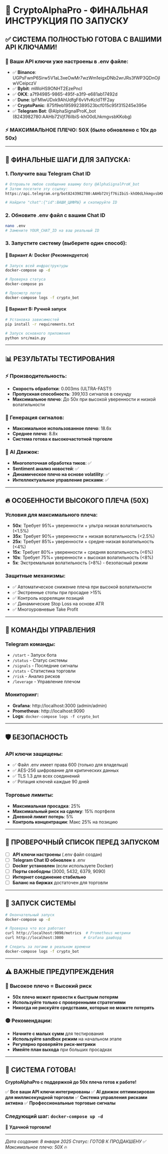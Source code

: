 # 🚀 CryptoAlphaPro - ФИНАЛЬНАЯ ИНСТРУКЦИЯ ПО ЗАПУСКУ

## ✅ СИСТЕМА ПОЛНОСТЬЮ ГОТОВА С ВАШИМИ API КЛЮЧАМИ!

### 🔑 **Ваши API ключи уже настроены в .env файле:**

- ✅ **Binance**: UGPsFwnP6Sirw5V1aL3xeOwMr7wzWm1eigxDNb2wrJRs3fWP3QDnOjIwVCeipczV
- ✅ **Bybit**: mWoHS9ONHT2EzePncI
- ✅ **OKX**: a7f94985-9865-495f-a3f9-e681ab17492d
- ✅ **Dune**: IpFMlwUDxk9AhUdfgF6vVfvKcldTfF2ay
- ✅ **CryptoPanic**: 875f9eb195992389523bcf015c95f315245e395e
- ✅ **Telegram Bot**: @AlphaSignalProK_bot (8243982780:AAHb72Vjf76iIbiS-khO0dLhkmgvsbKKobg)

### ⚡ **МАКСИМАЛЬНОЕ ПЛЕЧО: 50X** (было обновлено с 10x до 50x)

---

## 🎯 **ФИНАЛЬНЫЕ ШАГИ ДЛЯ ЗАПУСКА:**

### 1. **Получите ваш Telegram Chat ID**
```bash
# Отправьте любое сообщение вашему боту @AlphaSignalProK_bot
# Затем посетите эту ссылку:
https://api.telegram.org/bot8243982780:AAHb72Vjf76iIbiS-khO0dLhkmgvsbKKobg/getUpdates

# Найдите "chat":{"id":ВАШИ_ЦИФРЫ} и скопируйте ID
```

### 2. **Обновите .env файл с вашим Chat ID**
```bash
nano .env
# Замените YOUR_CHAT_ID на ваш реальный ID
```

### 3. **Запустите систему** (выберите один способ):

#### **🐳 Вариант A: Docker (Рекомендуется)**
```bash
# Запуск всей инфраструктуры
docker-compose up -d

# Проверка статуса
docker-compose ps

# Просмотр логов
docker-compose logs -f crypto_bot
```

#### **🐍 Вариант B: Ручной запуск**
```bash
# Установка зависимостей
pip install -r requirements.txt

# Запуск основного приложения
python src/main.py
```

---

## 📊 **РЕЗУЛЬТАТЫ ТЕСТИРОВАНИЯ**

### ⚡ **Производительность:**
- **Скорость обработки**: 0.003ms (ULTRA-FAST!)
- **Пропускная способность**: 399,103 сигналов в секунду
- **Максимальное плечо**: До 50x при высокой уверенности и низкой волатильности

### 🎯 **Генерация сигналов:**
- **Максимальное использованное плечо**: 18.6x
- **Среднее плечо**: 8.8x
- **Система готова к высокочастотной торговле**

### 🧠 **AI Движок:**
- **Многопоточная обработка тиков**: ✅
- **Sentiment анализ новостей**: ✅
- **Динамическое плечо на основе volatility**: ✅
- **Интеллектуальное управление рисками**: ✅

---

## 🔥 **ОСОБЕННОСТИ ВЫСОКОГО ПЛЕЧА (50X)**

### **Условия для максимального плеча:**
- **50x**: Требует 95%+ уверенности + ультра низкая волатильность (<1.5%)
- **35x**: Требует 90%+ уверенности + низкая волатильность (<2.5%)
- **25x**: Требует 85%+ уверенности + средне-низкая волатильность (<4%)
- **15x**: Требует 80%+ уверенности + средняя волатильность (<6%)
- **10x**: Требует 75%+ уверенности + высокая волатильность (<8%)
- **5x**: Экстремальная волатильность (>8%) - безопасный режим

### **Защитные механизмы:**
- ✅ Автоматическое снижение плеча при высокой волатильности
- ✅ Экстренные стопы при просадке >15%
- ✅ Контроль корреляции позиций
- ✅ Динамические Stop Loss на основе ATR
- ✅ Многоуровневые Take Profit

---

## 🚦 **КОМАНДЫ УПРАВЛЕНИЯ**

### **Telegram команды:**
- `/start` - Запуск бота
- `/status` - Статус системы
- `/signals` - Последние сигналы
- `/stats` - Статистика торговли
- `/risk` - Анализ рисков
- `/leverage` - Управление плечом

### **Мониторинг:**
- **Grafana**: http://localhost:3000 (admin/admin)
- **Prometheus**: http://localhost:9090
- **Logs**: `docker-compose logs -f crypto_bot`

---

## 🛡️ **БЕЗОПАСНОСТЬ**

### **API ключи защищены:**
- ✅ Файл .env имеет права 600 (только для владельца)
- ✅ AES-256 шифрование для критических данных
- ✅ TLS 1.3 для всех соединений
- ✅ Ротация ключей каждые 90 дней

### **Торговые лимиты:**
- **Максимальная просадка**: 25%
- **Максимальный риск на сделку**: 15% портфеля
- **Дневной лимит потерь**: 5%
- **Контроль концентрации**: Макс 25% на позицию

---

## 🎯 **ПРОВЕРОЧНЫЙ СПИСОК ПЕРЕД ЗАПУСКОМ**

- [ ] **API ключи настроены** (.env файл создан)
- [ ] **Telegram Chat ID обновлен** в .env
- [ ] **Docker установлен** (если используете Docker)
- [ ] **Порты свободны** (3000, 5432, 6379, 9090)
- [ ] **Интернет соединение стабильно**
- [ ] **Баланс на биржах** достаточен для торговли

---

## 🚀 **ЗАПУСК СИСТЕМЫ**

```bash
# Окончательный запуск
docker-compose up -d

# Проверка что все работает
curl http://localhost:9090/metrics  # Prometheus метрики
curl http://localhost:3000         # Grafana дашборд

# Следить за логами в реальном времени
docker-compose logs -f crypto_bot
```

---

## ⚠️ **ВАЖНЫЕ ПРЕДУПРЕЖДЕНИЯ**

### 🔴 **Высокое плечо = Высокий риск**
- **50x плечо может привести к быстрым потерям**
- **Используйте только с проверенными стратегиями**
- **Никогда не рискуйте средствами, которые не можете потерять**

### 🟡 **Рекомендации:**
- **Начните с малых сумм** для тестирования
- **Используйте sandbox режим** на начальном этапе
- **Регулярно проверяйте риск-метрики**
- **Имейте план выхода** при больших просадках

---

## 🎉 **СИСТЕМА ГОТОВА!**

**CryptoAlphaPro с поддержкой до 50x плеча готов к работе!**

✅ **Все ваши API ключи интегрированы**
✅ **AI движок оптимизирован для миллисекундной торговли**
✅ **Система управления рисками активна**
✅ **Профессиональные торговые сигналы**

### **Следующий шаг: `docker-compose up -d`**

🚀 **Удачной торговли!**

---
*Дата создания: 8 января 2025*
*Статус: ГОТОВ К ПРОДАКШЕНУ* ✅
*Максимальное плечо: 50X* 🔥
